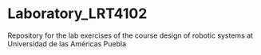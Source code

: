 # Laboratory_LRT4102
Repository for the lab exercises of the course design of robotic systems at Universidad de las Américas Puebla
